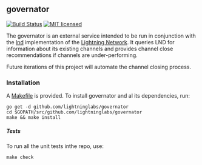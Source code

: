 ## governator

[![Build Status](https://img.shields.io/travis/lightningnetwork/lnd.svg)](https://travis-ci.org/lightningnetwork/lnd)
[![MIT licensed](https://img.shields.io/badge/license-MIT-blue.svg)](https://github.com/lightningnetwork/lnd/blob/master/LICENSE)

The governator is an external service intended to be run in conjunction with the [lnd](https://github.com/lightningnetwork/lnd) implementation of the [Lightning Network](https://lightning.network). It queries LND for information about its existing channels and provides channel close recommendations if channels are under-performing.  

Future iterations of this project will automate the channel closing process. 

### Installation
A [Makefile](https://github.com/lightninglabs/governator/blob/master/Makefile) is provided. To install governator and al its dependencies, run:

```
go get -d github.com/lightninglabs/governator
cd $GOPATH/src/github.com/lightninglabs/governator
make && make install
```

##### Tests
To run all the unit tests inthe repo, use:

```
make check
```
